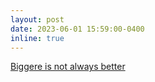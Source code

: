 ```yaml
---
layout: post
date: 2023-06-01 15:59:00-0400
inline: true
---
```


[Biggere is not always better](https://analyticsindiamag.com/bigger-is-not-always-better/)